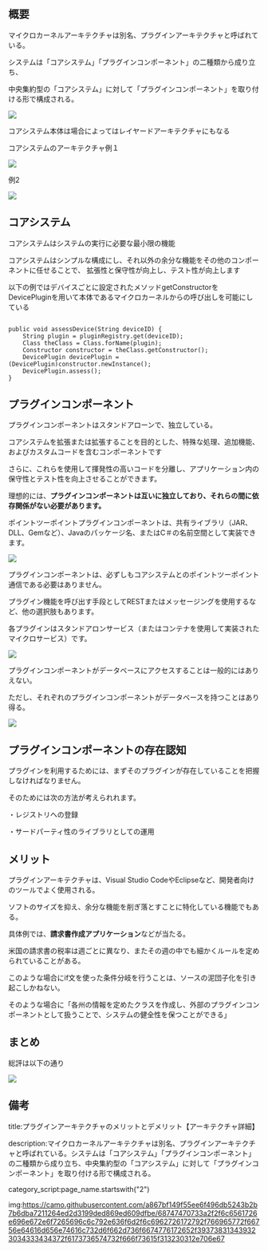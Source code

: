 


## 概要

マイクロカーネルアーキテクチャは別名、プラグインアーキテクチャと呼ばれている。

システムは「コアシステム」「プラグインコンポーネント」の二種類から成り立ち、

中央集約型の「コアシステム」に対して「プラグインコンポーネント」を取り付ける形で構成される。


<img src="https://camo.githubusercontent.com/a867bf149f55ee6f496db5243b2b7b6dba7211264ed2d3199ded869ed609dfbe/68747470733a2f2f6c6561726e696e672e6f7265696c6c792e636f6d2f6c6962726172792f766965772f66756e64616d656e74616c732d6f662d736f6674776172652f393738313439323034333434372f6173736574732f666f73615f313230312e706e67">

コアシステム本体は場合によってはレイヤードアーキテクチャにもなる

コアシステムのアーキテクチャ例１

<img src="https://camo.githubusercontent.com/a15ea6ecef1695b3ee03f8c35c42242776ea4388cf335d945b5a20f2094b5636/68747470733a2f2f6c6561726e696e672e6f7265696c6c792e636f6d2f6c6962726172792f766965772f66756e64616d656e74616c732d6f662d736f6674776172652f393738313439323034333434372f6173736574732f666f73615f313230322e706e67">

例2

<img src="https://camo.githubusercontent.com/e420e50c2846ba2f2dfd0dfcff03b6365ee37449917a28ad7b96e0b5737d9023/68747470733a2f2f6c6561726e696e672e6f7265696c6c792e636f6d2f6c6962726172792f766965772f66756e64616d656e74616c732d6f662d736f6674776172652f393738313439323034333434372f6173736574732f666f73615f313230332e706e67">


## コアシステム

コアシステムはシステムの実行に必要な最小限の機能

コアシステムはシンプルな構成にし、それ以外の余分な機能をその他のコンポーネントに任せることで、
拡張性と保守性が向上し、テスト性が向上します

以下の例ではデバイスごとに設定されたメソッドgetConstructorを
DevicePluginを用いて本体であるマイクロカーネルからの呼び出しを可能にしている

<pre><code>
public void assessDevice(String deviceID) {	
    String plugin = pluginRegistry.get(deviceID);	
    Class<?> theClass = Class.forName(plugin);	
    Constructor<?> constructor = theClass.getConstructor();
    DevicePlugin devicePlugin = (DevicePlugin)constructor.newInstance();
    DevicePlugin.assess();
}
</code></pre>

## プラグインコンポーネント

プラグインコンポーネントはスタンドアローンで、独立している。

コアシステムを拡張または拡張することを目的とした、特殊な処理、追加機能、およびカスタムコードを含むコンポーネントです

さらに、これらを使用して揮発性の高いコードを分離し、アプリケーション内の保守性とテスト性を向上させることができます。

理想的には、**プラグインコンポーネントは互いに独立しており、それらの間に依存関係がない必要があります。**

ポイントツーポイントプラグインコンポーネントは、共有ライブラリ（JAR、DLL、Gemなど）、Javaのパッケージ名、またはC＃の名前空間として実装できます。

<img src="https://camo.githubusercontent.com/33d4ad40701793c236ebc7c735fe6da6df3c49f67b9414b2d7197281efc115c6/68747470733a2f2f6c6561726e696e672e6f7265696c6c792e636f6d2f6c6962726172792f766965772f66756e64616d656e74616c732d6f662d736f6674776172652f393738313439323034333434372f6173736574732f666f73615f313230342e706e67">


プラグインコンポーネントは、必ずしもコアシステムとのポイントツーポイント通信である必要はありません。

プラグイン機能を呼び出す手段としてRESTまたはメッセージングを使用するなど、他の選択肢もあります。

各プラグインはスタンドアロンサービス（またはコンテナを使用して実装されたマイクロサービス）です。

<img src="https://camo.githubusercontent.com/36b97e74ca6eccac45bef98a9952c5729ba2a3827f07a2f969228b9fa36c6072/68747470733a2f2f6c6561726e696e672e6f7265696c6c792e636f6d2f6c6962726172792f766965772f66756e64616d656e74616c732d6f662d736f6674776172652f393738313439323034333434372f6173736574732f666f73615f313230362e706e67">

プラグインコンポーネントがデータベースにアクセスすることは一般的にはありえない。

ただし、それぞれのプラグインコンポーネントがデータベースを持つことはあり得る。

<img src="https://camo.githubusercontent.com/932cc3e7d08f2ec11cd18fc6b10cf9e60ac9cc1202e09ae491d623e0800e28e2/68747470733a2f2f6c6561726e696e672e6f7265696c6c792e636f6d2f6c6962726172792f766965772f66756e64616d656e74616c732d6f662d736f6674776172652f393738313439323034333434372f6173736574732f666f73615f313230372e706e67">


## プラグインコンポーネントの存在認知

プラグインを利用するためには、まずそのプラグインが存在していることを把握しなければなりません。

そのためには次の方法が考えられれます。

・レジストリへの登録

・サードパーティ性のライブラリとしての運用



## メリット

プラグインアーキテクチャは、Visual Studio CodeやEclipseなど、開発者向けのツールでよく使用される。

ソフトのサイズを抑え、余分な機能を削ぎ落とすことに特化している機能でもある。

具体例では、**請求書作成アプリケーション**などが当たる。

米国の請求書の税率は週ごとに異なり、またその週の中でも細かくルールを定められていることがある。

このような場合にif文を使った条件分岐を行うことは、ソースの泥団子化を引き起こしかねない。

そのような場合に「各州の情報を定めたクラスを作成し、外部のプラグインコンポーネントとして扱うことで、システムの健全性を保つことができる」


## まとめ

総評は以下の通り

<img src="https://camo.githubusercontent.com/36cefa78150c21b321909d0beeaa6b8aa18d746235c8390688e4fab57de93146/68747470733a2f2f6c6561726e696e672e6f7265696c6c792e636f6d2f6c6962726172792f766965772f66756e64616d656e74616c732d6f662d736f6674776172652f393738313439323034333434372f6173736574732f666f73615f313230382e706e67">



## 備考

title:プラグインアーキテクチャのメリットとデメリット【アーキテクチャ詳細】

description:マイクロカーネルアーキテクチャは別名、プラグインアーキテクチャと呼ばれている。システムは「コアシステム」「プラグインコンポーネント」の二種類から成り立ち、中央集約型の「コアシステム」に対して「プラグインコンポーネント」を取り付ける形で構成される。


category_script:page_name.startswith("2")

img:https://camo.githubusercontent.com/a867bf149f55ee6f496db5243b2b7b6dba7211264ed2d3199ded869ed609dfbe/68747470733a2f2f6c6561726e696e672e6f7265696c6c792e636f6d2f6c6962726172792f766965772f66756e64616d656e74616c732d6f662d736f6674776172652f393738313439323034333434372f6173736574732f666f73615f313230312e706e67
